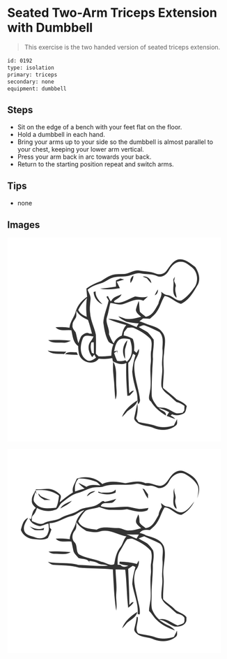 # Seated Two-Arm Triceps Extension with Dumbbell
> This exercise is the two handed version of seated triceps extension.

``` 
id: 0192 
type: isolation 
primary: triceps 
secondary: none 
equipment: dumbbell 
``` 

## Steps

 - Sit on the edge of a bench with your feet flat on the floor.
 - Hold a dumbbell in each hand.
 - Bring your arms up to your side so the dumbbell is almost parallel to your chest, keeping your lower arm vertical.
 - Press your arm back in arc towards your back.
 - Return to the starting position repeat and switch arms.

## Tips

 - none

## Images

![](../svg/0192-relaxation.svg)

![](../svg/0192-tension.svg)
